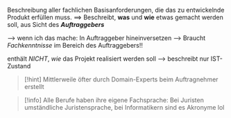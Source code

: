 Beschreibung aller fachlichen Basisanforderungen, die das zu entwickelnde Produkt erfüllen muss.
==> Beschreibt, **was** und **wie** etwas gemacht werden soll, aus Sicht des **_Auftraggebers_**

--> wenn ich das mache: In Auftraggeber hineinversetzen
	--> Braucht _Fachkenntnisse_ im Bereich des Auftraggebers!!
		
enthält _NICHT_, _wie_ das Projekt realisiert werden soll
	--> beschreibt nur IST-Zustand

> [!hint] Mittlerweile öfter durch Domain-Experts beim Auftragnehmer erstellt

> [!info] Alle Berufe haben ihre eigene Fachsprache: Bei Juristen umständliche Juristensprache, bei Informatikern sind es Akronyme lol

